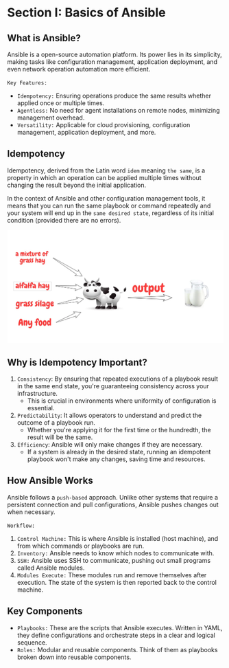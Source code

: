 # Section I: Basics of Ansible

## What is Ansible?

Ansible is a open-source automation platform. Its power lies in its simplicity, making tasks like configuration management, application deployment, and even network operation automation more efficient.

`Key Features:`

- `Idempotency:` Ensuring operations produce the same results whether applied once or multiple times.
- `Agentless:` No need for agent installations on remote nodes, minimizing management overhead.
- `Versatility:` Applicable for cloud provisioning, configuration management, application deployment, and more.

## Idempotency

Idempotency, derived from the Latin word `idem` meaning `the same`, is a property in which an operation can be applied multiple times without changing the result beyond the initial application.

In the context of Ansible and other configuration management tools, it means that you can run the same playbook or command repeatedly and your system will end up in the `same desired state`, regardless of its initial condition (provided there are no errors).

![ansible-idempotency](/assets/images/ansible-idempotency.png)

## Why is Idempotency Important?

1. `Consistency`: By ensuring that repeated executions of a playbook result in the same end state, you're guaranteeing consistency across your infrastructure.
   - This is crucial in environments where uniformity of configuration is essential.
2. `Predictability`: It allows operators to understand and predict the outcome of a playbook run.
   - Whether you're applying it for the first time or the hundredth, the result will be the same.
3. `Efficiency`: Ansible will only make changes if they are necessary.
   - If a system is already in the desired state, running an idempotent playbook won't make any changes, saving time and resources.

## How Ansible Works

Ansible follows a `push-based` approach. Unlike other systems that require a persistent connection and pull configurations, Ansible pushes changes out when necessary.

`Workflow:`

1. `Control Machine:` This is where Ansible is installed (host machine), and from which commands or playbooks are run.
2. `Inventory:` Ansible needs to know which nodes to communicate with.
3. `SSH:` Ansible uses SSH to communicate, pushing out small programs called Ansible modules.
4. `Modules Execute:` These modules run and remove themselves after execution. The state of the system is then reported back to the control machine.

## Key Components

- `Playbooks:` These are the scripts that Ansible executes. Written in YAML, they define configurations and orchestrate steps in a clear and logical sequence.
- `Roles:` Modular and reusable components. Think of them as playbooks broken down into reusable components.
